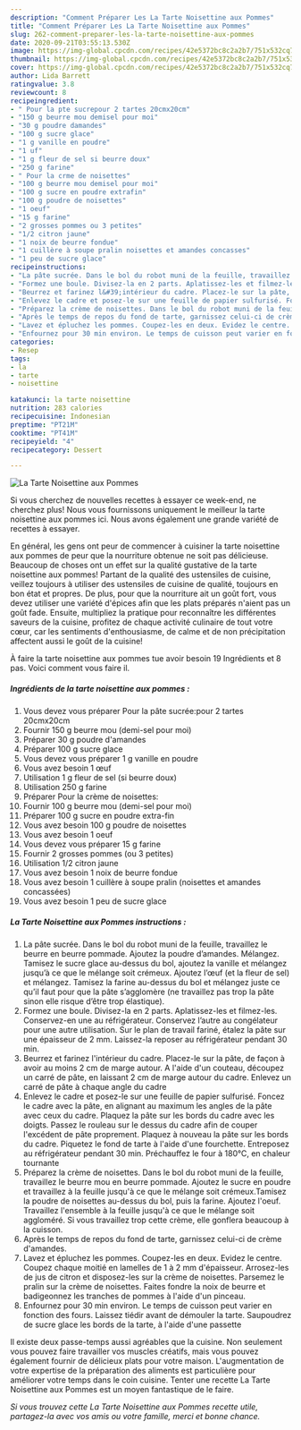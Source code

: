 ```yaml
---
description: "Comment Préparer Les La Tarte Noisettine aux Pommes"
title: "Comment Préparer Les La Tarte Noisettine aux Pommes"
slug: 262-comment-preparer-les-la-tarte-noisettine-aux-pommes
date: 2020-09-21T03:55:13.530Z
image: https://img-global.cpcdn.com/recipes/42e5372bc8c2a2b7/751x532cq70/la-tarte-noisettine-aux-pommes-photo-principale-de-la-recette.jpg
thumbnail: https://img-global.cpcdn.com/recipes/42e5372bc8c2a2b7/751x532cq70/la-tarte-noisettine-aux-pommes-photo-principale-de-la-recette.jpg
cover: https://img-global.cpcdn.com/recipes/42e5372bc8c2a2b7/751x532cq70/la-tarte-noisettine-aux-pommes-photo-principale-de-la-recette.jpg
author: Lida Barrett
ratingvalue: 3.8
reviewcount: 8
recipeingredient:
- " Pour la pte sucrepour 2 tartes 20cmx20cm"
- "150 g beurre mou demisel pour moi"
- "30 g poudre damandes"
- "100 g sucre glace"
- "1 g vanille en poudre"
- "1 uf"
- "1 g fleur de sel si beurre doux"
- "250 g farine"
- " Pour la crme de noisettes"
- "100 g beurre mou demisel pour moi"
- "100 g sucre en poudre extrafin"
- "100 g poudre de noisettes"
- "1 oeuf"
- "15 g farine"
- "2 grosses pommes ou 3 petites"
- "1/2 citron jaune"
- "1 noix de beurre fondue"
- "1 cuillère à soupe pralin noisettes et amandes concasses"
- "1 peu de sucre glace"
recipeinstructions:
- "La pâte sucrée. Dans le bol du robot muni de la feuille, travaillez le beurre en beurre pommade. Ajoutez la poudre d’amandes. Mélangez. Tamisez le sucre glace au-dessus du bol, ajoutez la vanille et mélangez jusqu’à ce que le mélange soit crémeux. Ajoutez l’œuf (et la fleur de sel) et mélangez. Tamisez la farine au-dessus du bol et mélangez juste ce qu’il faut pour que la pâte s’agglomère (ne travaillez pas trop la pâte sinon elle risque d’être trop élastique)."
- "Formez une boule. Divisez-la en 2 parts. Aplatissez-les et filmez-les. Conservez-en une au réfrigérateur. Conservez l’autre au congélateur pour une autre utilisation. Sur le plan de travail fariné, étalez la pâte sur une épaisseur de 2 mm. Laissez-la reposer au réfrigérateur pendant 30 min."
- "Beurrez et farinez l&#39;intérieur du cadre. Placez-le sur la pâte, de façon à avoir au moins 2 cm de marge autour. A l&#39;aide d&#39;un couteau, découpez un carré de pâte, en laissant 2 cm de marge autour du cadre. Enlevez un carré de pâte à chaque angle du cadre"
- "Enlevez le cadre et posez-le sur une feuille de papier sulfurisé. Foncez le cadre avec la pâte, en alignant au maximum les angles de la pâte avec ceux du cadre. Plaquez la pâte sur les bords du cadre avec les doigts. Passez le rouleau sur le dessus du cadre afin de couper l&#39;excédent de pâte proprement. Plaquez à nouveau la pâte sur les bords du cadre. Piquetez le fond de tarte à l&#39;aide d&#39;une fourchette. Entreposez au réfrigérateur pendant 30 min. Préchauffez le four à 180°C, en chaleur tournante"
- "Préparez la crème de noisettes. Dans le bol du robot muni de la feuille, travaillez le beurre mou en beurre pommade. Ajoutez le sucre en poudre et travaillez à la feuille jusqu&#39;à ce que le mélange soit crémeux.Tamisez la poudre de noisettes au-dessus du bol, puis la farine. Ajoutez l&#39;oeuf. Travaillez l&#39;ensemble à la feuille jusqu&#39;à ce que le mélange soit aggloméré. Si vous travaillez trop cette crème, elle gonflera beaucoup à la cuisson."
- "Après le temps de repos du fond de tarte, garnissez celui-ci de crème d&#39;amandes."
- "Lavez et épluchez les pommes. Coupez-les en deux. Evidez le centre. Coupez chaque moitié en lamelles de 1 à 2 mm d&#39;épaisseur. Arrosez-les de jus de citron et disposez-les sur la crème de noisettes. Parsemez le pralin sur la crème de noisettes. Faites fondre la noix de beurre et badigeonnez les tranches de pommes à l&#39;aide d&#39;un pinceau."
- "Enfournez pour 30 min environ. Le temps de cuisson peut varier en fonction des fours. Laissez tiédir avant de démouler la tarte. Saupoudrez de sucre glace les bords de la tarte, à l&#39;aide d&#39;une passette"
categories:
- Resep
tags:
- la
- tarte
- noisettine

katakunci: la tarte noisettine 
nutrition: 283 calories
recipecuisine: Indonesian
preptime: "PT21M"
cooktime: "PT41M"
recipeyield: "4"
recipecategory: Dessert

---
```



![La Tarte Noisettine aux Pommes](https://img-global.cpcdn.com/recipes/42e5372bc8c2a2b7/751x532cq70/la-tarte-noisettine-aux-pommes-photo-principale-de-la-recette.jpg)

Si vous cherchez de nouvelles recettes à essayer ce week-end, ne cherchez plus! Nous vous fournissons uniquement le meilleur la tarte noisettine aux pommes ici. Nous avons également une grande variété de recettes à essayer.

En général, les gens ont peur de commencer à cuisiner la tarte noisettine aux pommes de peur que la nourriture obtenue ne soit pas délicieuse. Beaucoup de choses ont un effet sur la qualité gustative de la tarte noisettine aux pommes! Partant de la qualité des ustensiles de cuisine, veillez toujours à utiliser des ustensiles de cuisine de qualité, toujours en bon état et propres. De plus, pour que la nourriture ait un goût fort, vous devez utiliser une variété d'épices afin que les plats préparés n'aient pas un goût fade. Ensuite, multipliez la pratique pour reconnaître les différentes saveurs de la cuisine, profitez de chaque activité culinaire de tout votre cœur, car les sentiments d'enthousiasme, de calme et de non précipitation affectent aussi le goût de la cuisine!

<!--inarticleads1-->

À faire la tarte noisettine aux pommes tue avoir besoin 19 Ingrédients et 8 pas. Voici comment vous faire il.

##### Ingrédients de la tarte noisettine aux pommes :

1. Vous devez vous préparer  Pour la pâte sucrée:pour 2 tartes 20cmx20cm
1. Fournir 150 g beurre mou (demi-sel pour moi)
1. Préparer 30 g poudre d&#39;amandes
1. Préparer 100 g sucre glace
1. Vous devez vous préparer 1 g vanille en poudre
1. Vous avez besoin 1 œuf
1. Utilisation 1 g fleur de sel (si beurre doux)
1. Utilisation 250 g farine
1. Préparer  Pour la crème de noisettes:
1. Fournir 100 g beurre mou (demi-sel pour moi)
1. Préparer 100 g sucre en poudre extra-fin
1. Vous avez besoin 100 g poudre de noisettes
1. Vous avez besoin 1 oeuf
1. Vous devez vous préparer 15 g farine
1. Fournir 2 grosses pommes (ou 3 petites)
1. Utilisation 1/2 citron jaune
1. Vous avez besoin 1 noix de beurre fondue
1. Vous avez besoin 1 cuillère à soupe pralin (noisettes et amandes concassées)
1. Vous avez besoin 1 peu de sucre glace




<!--inarticleads2-->

##### La Tarte Noisettine aux Pommes instructions :

1. La pâte sucrée. Dans le bol du robot muni de la feuille, travaillez le beurre en beurre pommade. Ajoutez la poudre d’amandes. Mélangez. Tamisez le sucre glace au-dessus du bol, ajoutez la vanille et mélangez jusqu’à ce que le mélange soit crémeux. Ajoutez l’œuf (et la fleur de sel) et mélangez. Tamisez la farine au-dessus du bol et mélangez juste ce qu’il faut pour que la pâte s’agglomère (ne travaillez pas trop la pâte sinon elle risque d’être trop élastique).
1. Formez une boule. Divisez-la en 2 parts. Aplatissez-les et filmez-les. Conservez-en une au réfrigérateur. Conservez l’autre au congélateur pour une autre utilisation. Sur le plan de travail fariné, étalez la pâte sur une épaisseur de 2 mm. Laissez-la reposer au réfrigérateur pendant 30 min.
1. Beurrez et farinez l&#39;intérieur du cadre. Placez-le sur la pâte, de façon à avoir au moins 2 cm de marge autour. A l&#39;aide d&#39;un couteau, découpez un carré de pâte, en laissant 2 cm de marge autour du cadre. Enlevez un carré de pâte à chaque angle du cadre
1. Enlevez le cadre et posez-le sur une feuille de papier sulfurisé. Foncez le cadre avec la pâte, en alignant au maximum les angles de la pâte avec ceux du cadre. Plaquez la pâte sur les bords du cadre avec les doigts. Passez le rouleau sur le dessus du cadre afin de couper l&#39;excédent de pâte proprement. Plaquez à nouveau la pâte sur les bords du cadre. Piquetez le fond de tarte à l&#39;aide d&#39;une fourchette. Entreposez au réfrigérateur pendant 30 min. Préchauffez le four à 180°C, en chaleur tournante
1. Préparez la crème de noisettes. Dans le bol du robot muni de la feuille, travaillez le beurre mou en beurre pommade. Ajoutez le sucre en poudre et travaillez à la feuille jusqu&#39;à ce que le mélange soit crémeux.Tamisez la poudre de noisettes au-dessus du bol, puis la farine. Ajoutez l&#39;oeuf. Travaillez l&#39;ensemble à la feuille jusqu&#39;à ce que le mélange soit aggloméré. Si vous travaillez trop cette crème, elle gonflera beaucoup à la cuisson.
1. Après le temps de repos du fond de tarte, garnissez celui-ci de crème d&#39;amandes.
1. Lavez et épluchez les pommes. Coupez-les en deux. Evidez le centre. Coupez chaque moitié en lamelles de 1 à 2 mm d&#39;épaisseur. Arrosez-les de jus de citron et disposez-les sur la crème de noisettes. Parsemez le pralin sur la crème de noisettes. Faites fondre la noix de beurre et badigeonnez les tranches de pommes à l&#39;aide d&#39;un pinceau.
1. Enfournez pour 30 min environ. Le temps de cuisson peut varier en fonction des fours. Laissez tiédir avant de démouler la tarte. Saupoudrez de sucre glace les bords de la tarte, à l&#39;aide d&#39;une passette




<!--inarticleads1-->

<p>
Il existe deux passe-temps aussi agréables que la cuisine. Non seulement vous pouvez faire travailler vos muscles créatifs, mais vous pouvez également fournir de délicieux plats pour votre maison. L'augmentation de votre expertise de la préparation des aliments est particulière pour améliorer votre temps dans le coin cuisine. Tenter une recette La Tarte Noisettine aux Pommes est un moyen fantastique de le faire.
</p>

<p>
<i>Si vous trouvez cette La Tarte Noisettine aux Pommes recette utile, partagez-la avec vos amis ou votre famille, merci et bonne chance.</i>
</p>
